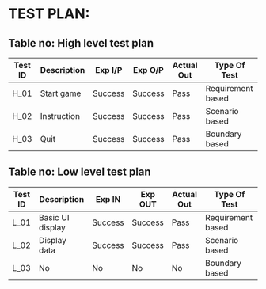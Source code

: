 # TEST PLAN:

## Table no: High level test plan

| **Test ID** | **Description**                                              | **Exp I/P** | **Exp O/P** | **Actual Out** |**Type Of Test**  |    
|-------------|--------------------------------------------------------------|------------|-------------|----------------|------------------|
|  H_01       |               Start game                                               | Success             |    Success   |    Pass        | Requirement based |
|  H_02       |            Instruction                                                  | Success             | Success            |       Pass         |Scenario based    |
|  H_03       |           Quit                                                   |  Success            |  Success           |  Pass              |Boundary based    |

## Table no: Low level test plan

| **Test ID** | **Description**                                              | **Exp IN** | **Exp OUT** | **Actual Out** |**Type Of Test**  |    
|-------------|--------------------------------------------------------------|------------|-------------|----------------|------------------|
|  L_01       |  Basic UI display                                                            |Success            | Success            | Pass               |Requirement based |
|  L_02       |     Display data                                                         |  Success          |  Success           |  Pass              |Scenario based    |
|  L_03       |         No                                                     |    No        |   No          |    No            |Boundary based    |

